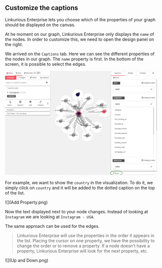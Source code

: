 ## Customize the captions

Linkurious Enterprise lets you choose which of the properties of your graph should be displayed on the canvas.

 At he moment on our graph, Linkurious Enterprise only displays the ```name``` of the nodes. 
 In order to customize this, we need to open the design panel on the right.
 
 We arrived on the ```Captions``` tab. Here we can see the different properties of the nodes in our graph. The ```name``` property is first. In the bottom of the screen, it is possible to select the edges.

![](Captions.png)

For example, we want to show the ```country``` in the visualization. To do it, we simply click on ```country``` and it will be added to the dotted caption on the top of the list.

![](Add Property.png)

Now the text displayed next to your node changes. Instead of looking at ```Instagram``` we are looking at ```Instagram - USA```.

The same approach can be used for the edges.

> Linkurious Enterprise will use the properties in the order it appears in the list. Placing the cursor on one property, we have the possibility to change the order or to remove a property. If a node doesn't have a property, Linkurious Enterprise will look for the next property, etc.

![](Up and Down.png)
